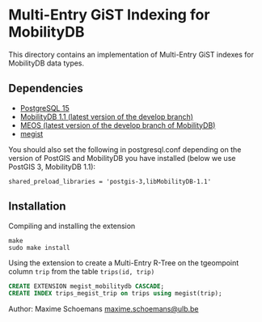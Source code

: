 Multi-Entry GiST Indexing for MobilityDB
========================================

This directory contains an implementation of Multi-Entry GiST indexes for MobilityDB data types.

Dependencies
------------
- [PostgreSQL 15](https://www.postgresql.org/)
- [MobilityDB 1.1 (latest version of the develop branch)](https://github.com/MobilityDB/MobilityDB)
- [MEOS (latest version of the develop branch of MobilityDB)](https://www.libmeos.org/)
- [megist](https://github.com/mschoema/megist/megist)

You should also set the following in postgresql.conf depending on the version of PostGIS and MobilityDB you have installed (below we use PostGIS 3, MobilityDB 1.1):

```
shared_preload_libraries = 'postgis-3,libMobilityDB-1.1'
```

Installation
------------
Compiling and installing the extension
```
make
sudo make install
```

Using the extension to create a Multi-Entry R-Tree on the tgeompoint column `trip` from the table `trips(id, trip)`
```sql
CREATE EXTENSION megist_mobilitydb CASCADE;
CREATE INDEX trips_megist_trip on trips using megist(trip);
```

Author:
	Maxime Schoemans	<maxime.schoemans@ulb.be>

